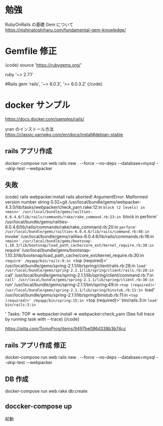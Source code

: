 # 勉強

RubyOnRails の基礎
Gem について
https://nishinatoshiharu.com/fundamental-gem-knowledge/

# Gemfile 修正

{code}
source 'https://rubygems.org/'

ruby '~> 2.7.1'

#Rails
gem 'rails', '~> 6.0.3', '>= 6.0.3.2'
{/code}

# docker サンプル

https://docs.docker.com/samples/rails/

yran のインストール方法
https://classic.yarnpkg.com/en/docs/install#debian-stable

## rails アプリ作成

docker-compose run web rails new . --force --no-deps --database=mysql --skip-test --webpacker

## 失敗

{code}
rails webpacker:install
rails aborted!
ArgumentError: Malformed version number string 0.32+git
/usr/local/bundle/gems/webpacker-4.3.0/lib/tasks/webpacker/check_yarn.rake:12:in `block (2 levels) in <main>' /usr/local/bundle/gems/railties-6.0.4.6/lib/rails/commands/rake/rake_command.rb:23:in `block in perform'
/usr/local/bundle/gems/railties-6.0.4.6/lib/rails/commands/rake/rake_command.rb:20:in `perform' /usr/local/bundle/gems/railties-6.0.4.6/lib/rails/command.rb:48:in `invoke'
/usr/local/bundle/gems/railties-6.0.4.6/lib/rails/commands.rb:18:in `<main>' /usr/local/bundle/gems/bootsnap-1.10.3/lib/bootsnap/load_path_cache/core_ext/kernel_require.rb:30:in `require'
/usr/local/bundle/gems/bootsnap-1.10.3/lib/bootsnap/load_path_cache/core_ext/kernel_require.rb:30:in `require' /myapp/bin/rails:9:in `<top (required)>'
/usr/local/bundle/gems/spring-2.1.1/lib/spring/client/rails.rb:28:in `load' /usr/local/bundle/gems/spring-2.1.1/lib/spring/client/rails.rb:28:in `call'
/usr/local/bundle/gems/spring-2.1.1/lib/spring/client/command.rb:7:in `call' /usr/local/bundle/gems/spring-2.1.1/lib/spring/client.rb:30:in `run'
/usr/local/bundle/gems/spring-2.1.1/bin/spring:49:in `<top (required)>' /usr/local/bundle/gems/spring-2.1.1/lib/spring/binstub.rb:11:in `load'
/usr/local/bundle/gems/spring-2.1.1/lib/spring/binstub.rb:11:in `<top (required)>' /myapp/bin/spring:15:in `<top (required)>'
bin/rails:3:in `load' bin/rails:3:in `<main>'
Tasks: TOP => webpacker:install => webpacker:check_yarn
(See full trace by running task with --trace)
{/code}

https://qiita.com/TomoProg/items/9497be086d338b3b74cc

## rails アプリ作成 修正

docker-compose run web rails new . --force --no-deps --database=mysql --skip-test --webpacker

## DB 作成

docker-compose run web rake db:create

## doccker-compose up

起動
